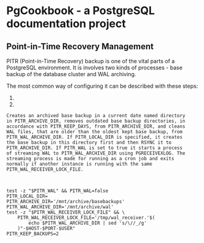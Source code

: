 # PgCookbook - a PostgreSQL documentation project

## Point-in-Time Recovery Management

PITR (Point-in-Time Recovery) backup is one of the vital parts of a
PostgreSQL environment. It is involves two kinds of processes - base
backup of the database cluster and WAL archiving.

The most common way of configuring it can be
described with these steps:

1. 
2. 

    Creates an archived base backup in a current date named directory
    in PITR_ARCHIVE_DIR, removes outdated base backup directories, in
    accordance with PITR_KEEP_DAYS, from PITR_ARCHIVE_DIR, and cleans
    WAL files, that are older than the oldest kept base backup, from
    PITR_WAL_ARCHIVE_DIR. If PITR_LOCAL_DIR is specified, it creates
    the base backup in this directory first and then RSYNC it to
    PITR_ARCHIVE_DIR. If PITR_WAL is set to true it starts a process
    of streaming WAL to PITR_WAL_ARCHIVE_DIR using PGRECEIVEXLOG. The
    streaming process is made for running as a cron job and exits
    normally if another instance is running with the same
    PITR_WAL_RECEIVER_LOCK_FILE.



    test -z "$PITR_WAL" && PITR_WAL=false
    PITR_LOCAL_DIR=
    PITR_ARCHIVE_DIR='/mnt/archive/basebackups'
    PITR_WAL_ARCHIVE_DIR='/mnt/archive/wal'
    test -z "$PITR_WAL_RECEIVER_LOCK_FILE" && \
        PITR_WAL_RECEIVER_LOCK_FILE='/tmp/wal_receiver.'$(
            echo $PITR_WAL_ARCHIVE_DIR | sed 's/\//_/g'
        )"-$HOST-$PORT-$USER"
    PITR_KEEP_BACKUPS=2
